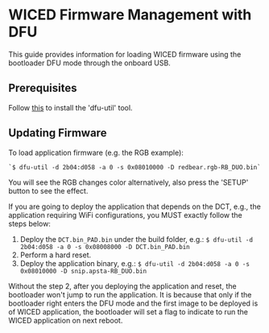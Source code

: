 
# WICED Firmware Management with DFU

This guide provides information for loading WICED firmware using the bootloader DFU mode through the onboard USB.


## Prerequisites

Follow [this](https://github.com/redbear/Duo/blob/master/docs/dfu-util_installation_guide.md) to install the 'dfu-util' tool.


## Updating Firmware

To load application firmware (e.g. the RGB example):

	`$ dfu-util -d 2b04:d058 -a 0 -s 0x08010000 -D redbear.rgb-RB_DUO.bin`

You will see the RGB changes color alternatively, also press the 'SETUP' button to see the effect.

If you are going to deploy the application that depends on the DCT, e.g., the application requiring WiFi configurations, you MUST exactly follow the steps below:

1. Deploy the `DCT.bin_PAD.bin` under the build folder, e.g.: `$ dfu-util -d 2b04:d058 -a 0 -s 0x08008000 -D DCT.bin_PAD.bin`
2. Perform a hard reset.
3. Deploy the application binary, e.g.: `$ dfu-util -d 2b04:d058 -a 0 -s 0x08010000 -D snip.apsta-RB_DUO.bin`

Without the step 2, after you deploying the application and reset, the bootloader won't jump to run the application. It is because that only if the bootloader right enters the DFU mode and the first image to be deployed is of WICED application, the bootloader will set a flag to indicate to run the WICED application on next reboot.

